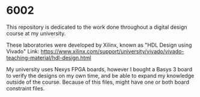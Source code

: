 # 6002

This repository is dedicated to the work done throughout a digital design course at my university.

These laboratories were developed by Xilinx, known as "HDL Design using Vivado"
Link: https://www.xilinx.com/support/university/vivado/vivado-teaching-material/hdl-design.html

My university uses Nexys FPGA boards, however I bought a Basys 3 board to verify the designs on my own time, and be able to expand my knowledge outside of the course. Because of this files, might have one or both board constraint files.

